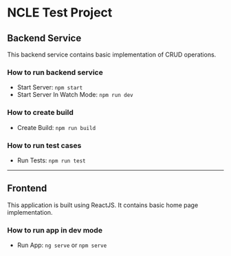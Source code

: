 # NCLE Test Project
## Backend Service
This backend service contains basic implementation of CRUD operations.
### How to run backend service
- Start Server: `npm start`
- Start Server In Watch Mode: `npm run dev`
### How to create build
- Create Build: `npm run build`
### How to run test cases
- Run Tests: `npm run test`
---
## Frontend 
This application is built using ReactJS. It contains basic home page implementation.
### How to run app in dev mode
- Run App: `ng serve` or `npm serve`